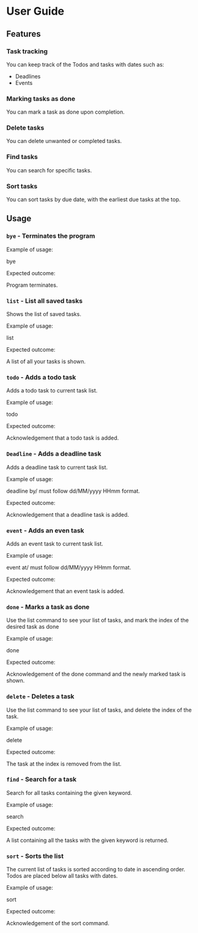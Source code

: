 # User Guide

## Features 

### Task tracking

You can keep track of the Todos and tasks with dates such as:
- Deadlines
- Events

### Marking tasks as done

You can mark a task as done upon completion.

### Delete tasks

You can delete unwanted or completed tasks.

### Find tasks

You can search for specific tasks.

### Sort tasks

You can sort tasks by due date, with the earliest due tasks at the top.
		

## Usage

### `bye` - Terminates the program

Example of usage: 

bye

Expected outcome:

Program terminates.

### `list` - List all saved tasks

Shows the list of saved tasks.

Example of usage: 

list

Expected outcome:

A list of all your tasks is shown.

### `todo` - Adds a todo task

Adds a todo task to current task list.

Example of usage: 

todo <task>

Expected outcome:

Acknowledgement that a todo task is added.

### `Deadline` - Adds a deadline task

Adds a deadline task to current task list.

Example of usage: 

deadline <description> by/<date>
<date> must follow dd/MM/yyyy HHmm format.

Expected outcome:

Acknowledgement that a deadline task is added.

### `event` - Adds an even task

Adds an event task to current task list.

Example of usage: 

event <description> at/<date>
<date> must follow dd/MM/yyyy HHmm format.

Expected outcome:

Acknowledgement that an event task is added.

### `done` - Marks a task as done

Use the list command to see your list of tasks, and mark the index of the desired task as done

Example of usage: 

done <index>

Expected outcome:

Acknowledgement of the done command and the newly marked task is shown.

### `delete` - Deletes a task

Use the list command to see your list of tasks, and delete the index of the task.

Example of usage: 

delete <index>

Expected outcome:

The task at the index is removed from the list.

### `find` - Search for a task

Search for all tasks containing the given keyword.

Example of usage: 

search <keyword>

Expected outcome:

A list containing all the tasks with the given keyword is returned.

### `sort` - Sorts the list

The current list of tasks is sorted according to date in ascending order. Todos are placed below all tasks with dates.

Example of usage: 

sort

Expected outcome:

Acknowledgement of the sort command.


